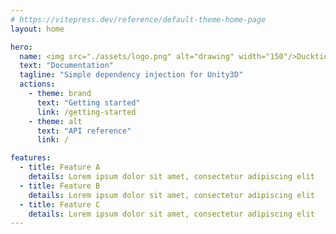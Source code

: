 ```yaml
---
# https://vitepress.dev/reference/default-theme-home-page
layout: home

hero:
  name: <img src="./assets/logo.png" alt="drawing" width="150"/>Ducktion
  text: "Documentation"
  tagline: "Simple dependency injection for Unity3D"
  actions:
    - theme: brand
      text: "Getting started"
      link: /getting-started
    - theme: alt
      text: "API reference"
      link: /

features:
  - title: Feature A
    details: Lorem ipsum dolor sit amet, consectetur adipiscing elit
  - title: Feature B
    details: Lorem ipsum dolor sit amet, consectetur adipiscing elit
  - title: Feature C
    details: Lorem ipsum dolor sit amet, consectetur adipiscing elit
---
```

